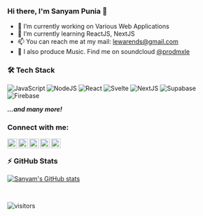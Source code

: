 ### Hi there, I'm Sanyam Punia 👋

- 🔭 I’m currently working on Various Web Applications
- 🌱 I’m currently learning ReactJS, NextJS
- 📫 You can reach me at my mail: lewarends@gmail.com
- 🎵 I also produce Music. Find me on soundcloud [@prodmxle](https://soundcloud.com/prodmxle)

### 🛠 Tech Stack

![JavaScript](https://img.shields.io/badge/-JavaScript-5c1ef7?logo=JavaScript&style=flat)
![NodeJS](https://img.shields.io/badge/Node.js-339933?style=for-the-badge&logo=nodedotjs&logoColor=white)
![React](https://img.shields.io/badge/React-20232A?style=for-the-badge&logo=react&logoColor=61DAFB)
![Svelte](https://img.shields.io/badge/Svelte-4A4A55?style=for-the-badge&logo=svelte&logoColor=FF3E00)
![NextJS](https://img.shields.io/badge/next.js-000000?style=for-the-badge&logo=nextdotjs&logoColor=white)
![Supabase](https://img.shields.io/badge/Supabase-181818?style=for-the-badge&logo=supabase&logoColor=white)
![Firebase](https://img.shields.io/badge/firebase-ffca28?style=for-the-badge&logo=firebase&logoColor=black) 

***...and many more!***

### Connect with me:

[<img align="left" alt="https://sanyampunia.github.io/" width="22px" src="https://img.icons8.com/color/50/000000/geography--v3.png" />][website]
[<img align="left" alt="YouTube" width="22px" src="https://img.icons8.com/color/48/000000/soundcloud.png"/>][soundcloud]
[<img align="left" alt="Twitter" width="22px" src="https://img.icons8.com/fluent/48/000000/twitter.png" />][twitter]
[<img align="left" alt="Twitter" width="22px" src="https://img.icons8.com/fluent/48/000000/spotify.png" />][spotify]
[<img align="left" alt="Discord" width="22px" src="https://img.icons8.com/fluency/48/000000/discord-logo.png" />][discord]

<br/>

### ⚡ GitHub Stats
  
[![Sanyam's GitHub stats](https://github-readme-stats.vercel.app/api?username=SanyamPunia&show_icons=true&theme=gotham&hide_border=true)](https://github.com/anuraghazra/github-readme-stats)

<br/>

[website]: https://sanyampunia.github.io/
[soundcloud]: https://soundcloud.com/prodmxle
[twitter]: https://twitter.com/prodmxle
[spotify]: https://open.spotify.com/artist/2QbtOIjb8mUIsnCNqvyWAW?si=a47ce93f69dd4a5d
[discord]: https://discord.gg/35me98GxdF

![visitors](https://page-views.glitch.me/badge?page_id=SanyamPunia.visitor-badge)
